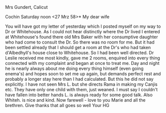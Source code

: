 Mrs Gundert, Calicut

 Cochin Saturday noon <27 Mrz 58>*
My dear wife

You will have got my letter of yesterday which I posted myself on my way to Dr or Whitehouse. As I could not hear distinctly where the Dr lived I entered at Whitehouse's found there old Mrs Baker with her consumptive daughter who had come to consult the Dr. So there was no room for me. But it had been settled already that I should get a room at the Dr's who had taken d'Albedhyll's house close to Whitehouse. So I had been well directed. Dr Leslie received me most kindly, gave me 2 rooms, enquired into every thing connected with my complaint and began at once to treat me. Day and night he is nearly always about me doing every thing himself (even going enema's) and hopes soon to set me up again, but demands perfect rest and probably a longer stay here than I had calculated. But this he did not say explicitly. I have not seen Mrs L. but she directs Rama in making my Canjis etc. They have only one child with them, just weaned. I must say I couldn't have fallen into better hands L. is always ready for some good talk. Also Whiteh. is nice and kind. Now farewell - love to you Marie and all the brethren. Give thanks that all goes so well
 Your HG
